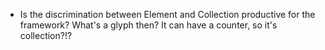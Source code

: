 * Is the discrimination between Element and Collection productive for the
  framework? What's a glyph then? It can have a counter, so it's collection?!?